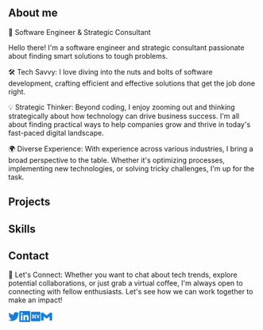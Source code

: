 ## About me

🚀 Software Engineer & Strategic Consultant

Hello there! I'm a software engineer and strategic consultant passionate about finding smart solutions to tough problems.

🛠️ Tech Savvy: I love diving into the nuts and bolts of software development, crafting efficient and effective solutions that get the job done right.

💡 Strategic Thinker: Beyond coding, I enjoy zooming out and thinking strategically about how technology can drive business success. I'm all about finding practical ways to help companies grow and thrive in today's fast-paced digital landscape.

🌍 Diverse Experience: With experience across various industries, I bring a broad perspective to the table. Whether it's optimizing processes, implementing new technologies, or solving tricky challenges, I'm up for the task.

## Projects

<!--
List projects here
-->

## Skills



## Contact

🤝 Let's Connect: Whether you want to chat about tech trends, explore potential collaborations, or just grab a virtual coffee, I'm always open to connecting with fellow enthusiasts. Let's see how we can work together to make an impact!

<a href="https://x.com/nostalgi_gamers">
  <img align="left" alt="Twitter" width="22px" src="./assets/twitter.svg" />
</a>
<a href="https://www.linkedin.com/in/makram-el-timani-2603836a/">
  <img align="left" alt="LinkedIn" width="22px" src="./assets/linkedin.svg" />
</a>
<a href="https://dev.to/makram_eltimani">
  <img align="left" alt="Dev" width="22px" src="./assets/dev.svg" />
</a>
<a href="mailto:makram.timany@gmail.com">
  <img align="left" alt="Mail" width="22px" src="./assets/gmail.svg" />
</a>

<br/>
<br/>
<br/>

